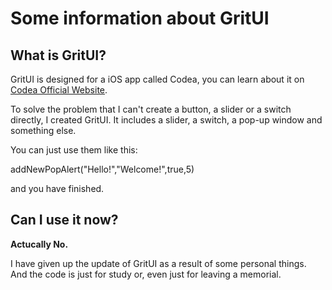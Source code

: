 # Some information about GritUI

## What is GritUI?

GritUI is designed for a iOS app called Codea, you can learn about it on [Codea Official Website](https://codea.io).

To solve the problem that I can't create a button, a slider or a switch directly, I created GritUI. It includes a slider, a switch, a pop-up window and something else.

You can just use them like this:

  addNewPopAlert("Hello!","Welcome!",true,5)

and you have finished.

## Can I use it now?

**Actucally No.**

I have given up the update of GritUI as a result of some personal things. And the code is just for study or, even just for leaving a memorial.
